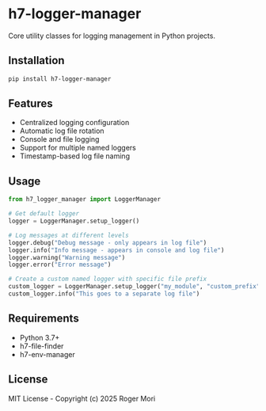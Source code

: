 # h7-logger-manager

Core utility classes for logging management in Python projects.

## Installation

```bash
pip install h7-logger-manager
```

## Features

- Centralized logging configuration
- Automatic log file rotation
- Console and file logging
- Support for multiple named loggers
- Timestamp-based log file naming

## Usage

```python
from h7_logger_manager import LoggerManager

# Get default logger
logger = LoggerManager.setup_logger()

# Log messages at different levels
logger.debug("Debug message - only appears in log file")
logger.info("Info message - appears in console and log file")
logger.warning("Warning message")
logger.error("Error message")

# Create a custom named logger with specific file prefix
custom_logger = LoggerManager.setup_logger("my_module", "custom_prefix")
custom_logger.info("This goes to a separate log file")
```

## Requirements

- Python 3.7+
- h7-file-finder
- h7-env-manager

## License

MIT License - Copyright (c) 2025 Roger Mori
